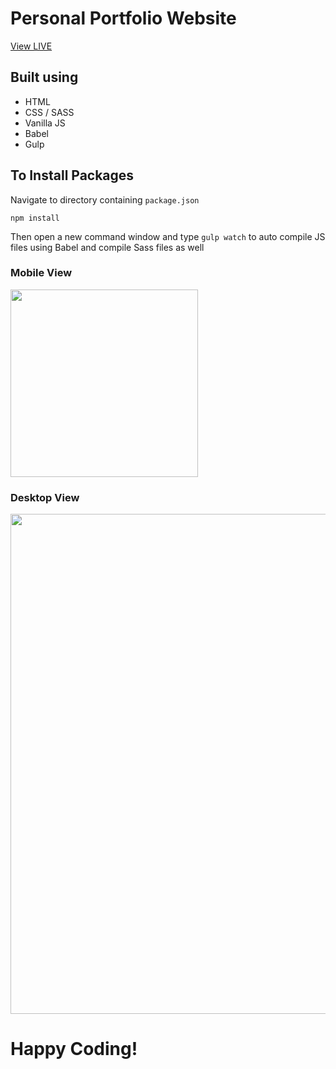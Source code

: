 # Personal Portfolio Website

[View LIVE](https://www.danieljbailey.com)

## Built using
 - HTML
 - CSS / SASS
 - Vanilla JS
 - Babel
 - Gulp

## To Install Packages
Navigate to directory containing `package.json`

`npm install`

Then open a new command window and type
`gulp watch`
to auto compile JS files using Babel and compile Sass files as well

### Mobile View
<img src ="https://i.gyazo.com/66cac07c829c18a41f91dd0e46252d64.png" width="300px"/>

### Desktop View
<img src = "https://i.gyazo.com/b3a3122650c74159d75a742a76063d5d.jpg" width="800px"/>

# Happy Coding!